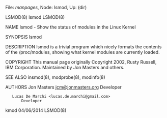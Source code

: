 File: *manpages*,  Node: lsmod,  Up: (dir)

LSMOD(8)                             lsmod                            LSMOD(8)



NAME
       lsmod - Show the status of modules in the Linux Kernel

SYNOPSIS
       lsmod

DESCRIPTION
       lsmod is a trivial program which nicely formats the contents of the
       /proc/modules, showing what kernel modules are currently loaded.

COPYRIGHT
       This manual page originally Copyright 2002, Rusty Russell, IBM
       Corporation. Maintained by Jon Masters and others.

SEE ALSO
       insmod(8), modprobe(8), modinfo(8)

AUTHORS
       Jon Masters <jcm@jonmasters.org>
           Developer

       Lucas De Marchi <lucas.de.marchi@gmail.com>
           Developer



kmod                              04/06/2014                          LSMOD(8)
